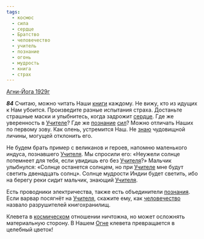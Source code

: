```yaml
---
tags:
  - космос
  - сила
  - сердце
  - Братство
  - человечество
  - учитель
  - познание
  - огонь
  - мудрость
  - книга
  - страх
---
```


[Агни-Йога 1929г](https://127.0.0.1:4002/agni/1929)

___84___
Считаю, можно читать Наши [книги](../../../tags/#книга) каждому. Не вижу, кто из идущих к Нам убоится. Произведите разные испытания страха. Достаньте страшные маски и улыбнитесь, когда задрожит [сердце](../../../tags/#сердце). Где же уверенность в [Учителе](../../../tags/#учитель)? Где же [познание](../../../tags/#познание) [сил](../../../tags/#сила)? Можно отличать Наших по первому зову. Как олень, устремится Наш. Не [знаю](../../../tags/#познание) чудовищной личины, могущей отклонить его.   

Не будем брать пример с великанов и героев, напомню маленького индуса, познавшего [Учителя](../../../tags/#учитель). Мы спросили его: «Неужели солнце потемнеет для тебя, если увидишь его без [Учителя](../../../tags/#учитель)?» Мальчик улыбнулся: «Солнце останется солнцем, но при [Учителе](../../../tags/#учитель) мне будут светить двенадцать солнц». Солнце мудрости Индии будет светить, ибо на берегу реки сидит мальчик, знающий [Учителя](../../../tags/#учитель).   

Есть проводники электричества, также есть объединители [познания](../../../tags/#познание). Если варвар посягнёт на [Учителя](../../../tags/#учитель), скажите ему, как [человечество](../../../tags/#человечество) назвало разрушителей книгохранилищ.   

Клевета в [космическом](../../../tags/#космос) отношении ничтожна, но может осложнять материальную сторону. В Нашем [Огне](../../../tags/#огонь) клевета превращается в целебный цветок!
